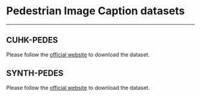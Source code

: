 # Pedestrian Image Caption datasets

---

## CUHK-PEDES
Please follow the [official website](https://github.com/layumi/Image-Text-Embedding/tree/master/dataset/CUHK-PEDES-prepare) to download the dataset.


## SYNTH-PEDES
Please follow the [official website](https://github.com/zplusdragon/plip) to download the dataset.